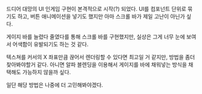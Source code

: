드디어 대망의 UI 인게임 구현이 본격적으로 시작(?) 되었다. UI를 컴포넌트 단위로 묶기도 하고, 버튼 애니메이션을 넣기도 했지만 아마 스크롤 바가 제일 고난이 아닌가 싶다.

게이지 바를 늘렸다 줄였다를 통해 스크롤 바를 구현했지만, 실상은 그게 너무 눈에 보여서 어색함이 유발되기도 하는 것 같다.

텍스쳐를 커서의 X 좌표만큼 끊어서 렌더링할 수 있다면 최고일 거 같지만, 방법을 좀더 찾아봐야할거 같다. 아니면 알파 블렌딩을 이용해서 게이지를 바에 채워넣는 방식을 채택해도 가능하지 않을까 싶다. 

일단 해당 방법은 나중에 더 고민해봐야겠다.